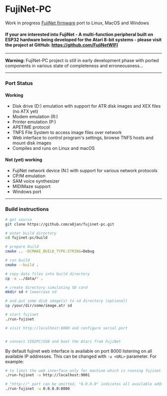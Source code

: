 FujiNet-PC   
=========

Work in progress [FujiNet firmware](https://github.com/FujiNetWIFI/fujinet-platformio) port to Linux, MacOS and Windows

#### If your are interested into FujiNet - A multi-function peripheral built on ESP32 hardware being developed for the Atari 8-bit systems - please visit the project at GitHub: https://github.com/FujiNetWIFI ####

-------------------------------------------------------------------

**Warning:** FujiNet-PC project is still in early development phase with ported components in various state of completeness and erroneousness...

-------------------------------------------------------------------

### Port Status

#### Working

- Disk drive (D:) emulation with support for ATR disk images and XEX files (no ATX yet)
- Modem emulation (R:)
- Printer emulation (P:)
- APETIME protocol
- TNFS File System to access image files over network
- Web interface to control program's settings, browse TNFS hosts and mount disk images
- Compiles and runs on Linux and macOS

#### Not (yet) working

- FujiNet network device (N:) with support for various network protocols
- CP/M emulation
- SAM voice synthesizer
- MIDIMaze support
- Windows port

-------------------------------------------------------------------

### Build instructions

```sh
# get source
git clone https://github.com/a8jan/fujinet-pc.git

# enter build directory
cd fujinet-pc/build

# prepare build
cmake .. -DCMAKE_BUILD_TYPE:STRING=Debug

# run build
cmake --build .

# copy data files into build directory
cp -a ../data/* .

# create directory simulating SD card
mkdir sd # lowercase sd

# and put some disk image(s) to sd directory (optional)
cp /your/dir/some/image.atr sd

# start fujinet
./run-fujinet

# visit http://localhost:8000 and configure serial port


# connect SIO2PC/USB and boot the Atari from FujiNet
```

By default fujinet web interface is available on port 8000 listening on all available IP addresses. This can be changed with `-u <URL>` parameter. For example:

```sh
# to limit the web interface only for machine which is running fujinet and to listen on non-default port 9001
./run-fujinet -u http://localhost:9001

# "http://" part can be omitted, "0.0.0.0" indicates all available addresses
./run-fujinet -u 0.0.0.0:8080
```
